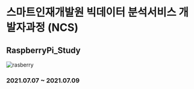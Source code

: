 # 스마트인재개발원 빅데이터 분석서비스 개발자과정 (NCS)
## RaspberryPi_Study
![rasberry](https://user-images.githubusercontent.com/65816974/125005976-02b50280-e098-11eb-9b9a-241d8a4612d6.png)
### 2021.07.07 ~ 2021.07.09
